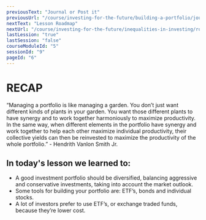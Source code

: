 ```yaml
---
previousText: "Journal or Post it"
previousUrl: "/course/investing-for-the-future/building-a-portfolio/journal-or-post-it"
nextText: "Lesson Roadmap"
nextUrl: "/course/investing-for-the-future/inequalities-in-investing/roadmap"
lastLession: "true"
lastSession: "false"
courseModuleId: "5"
sessionId: "9"
pageId: "6"
---
```



# RECAP

<sparkle-character-intro position="right" character="jen">
“Managing a portfolio is like managing a garden. You don’t just want different kinds of plants in your garden. You want those different plants to have synergy and to work together harmoniously to maximize productivity. In the same way, when different elements in the portfolio have synergy and work together to help each other maximize individual productivity, their collective yields can then be reinvested to maximize the productivity of the whole portfolio.” - Hendrith Vanlon Smith Jr.
</sparkle-character-intro>

## In today's lesson we learned to: 
- A good investment portfolio should be diversified, balancing aggressive and conservative investments, taking into account the market outlook.
- Some tools for building your portfolio are: ETF’s, bonds and individual stocks.
- A lot of investors prefer to use ETF’s, or exchange traded funds, because they’re lower cost.
